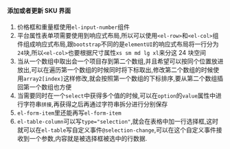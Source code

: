 #### 添加或者更新 SKU 界面

1. 价格框和重量框使用`el-input-number`组件
2. 平台属性表单项需要使用到响应式布局,所以可以使用`<el-row>`和`<el-col>`组件组成响应式布局,跟`bootstrap`不同的是`elementUI`的响应式布局将一行分为`24`块,所以`<el-col>`也要根据尺寸属性`xs sm md lg xl`来分这 24 块空间
3. 当从一个数组中取出会一个项目存到第二个数组,并且希望可以按同个位置放进放出,可以在遍历第一个数组的时候同时将下标取出,修改第二个数组的时候使用`array2[index]`这样修改,就会按照第一个数组的下标排序,要从第二个数组插回第一个数组也方便
4. 当需要同时在一个`select`中获得多个值的时候,可以在`option`的`value`属性中进行字符串`拼接`,再获得之后再通过字符串拆分进行分别保存
5. `el-form-item`里还能再写`el-form-item`
6. `el-table-column`可以写`type="selection"`,就会在表格中加一行选择框,这时就可以在`el-table`写自定义事件`@selection-change`,可以在这个自定义事件接收到一个参数,内容就是被选择框被选中的行数据.
